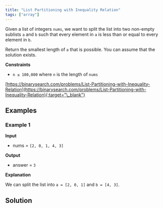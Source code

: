 ```yaml
---
title: "List Partitioning with Inequality Relation"
tags: ["array"]
---
```


Given a list of integers `nums`, we want to split the list into two non-empty sublists `a` and `b` such that every element in `a` is less than or equal to every element in `b`.

Return the smallest length of `a` that is possible. You can assume that the solution exists.

**Constraints**

- `n ≤ 100,000` where `n` is the length of `nums`

[https://binarysearch.com/problems/List-Partitioning-with-Inequality-Relation](https://binarysearch.com/problems/List-Partitioning-with-Inequality-Relation){:target="\_blank"}

## Examples

### Example 1

**Input**

- nums = `[2, 0, 1, 4, 3]`

**Output**

- answer = `3`

**Explanation**

We can split the list into `a = [2, 0, 1]` and `b = [4, 3]`.

## Solution

<script src="https://gist.github.com/yaeba/16da7be5123724fcf6eccc25581cef5a.js?file=List-Partitioning-with-Inequality-Relation.py"></script>
